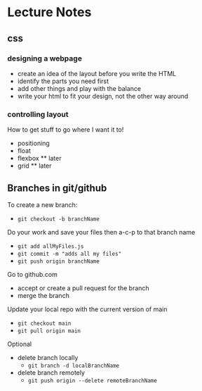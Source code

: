 # Lecture Notes

## css

### designing a webpage
- create an idea of the layout before you write the HTML
- identify the parts you need first 
- add other things and play with the balance
- write your html to fit your design, not the other way around

### controlling layout
How to get stuff to go where I want it to!
- positioning
- float
- flexbox ** later
- grid ** later

## Branches in git/github

To create a new branch:
- `git checkout -b branchName`

Do your work and save your files then a-c-p to that branch name
- `git add allMyFiles.js`
- `git commit -m "adds all my files"`
- `git push origin branchName`

Go to github.com
- accept or create a pull request for the branch
- merge the branch

Update your local repo with the current version of main
- `git checkout main`
- `git pull origin main`

Optional
- delete branch locally
  - `git branch -d localBranchName`
- delete branch remotely
  - `git push origin --delete remoteBranchName`